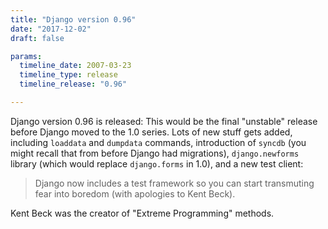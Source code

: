 ```yaml
---
title: "Django version 0.96"
date: "2017-12-02"
draft: false

params:
  timeline_date: 2007-03-23
  timeline_type: release
  timeline_release: "0.96"

---
```


Django version 0.96 is released: This would be the final "unstable" release before Django moved to the 1.0 series. Lots of new stuff gets added, including `loaddata` and `dumpdata` commands, introduction of `syncdb` (you might recall that from before Django had migrations), `django.newforms` library (which would replace `django.forms` in 1.0), and a new test client:

> Django now includes a test framework so you can start transmuting fear into boredom (with apologies to Kent Beck).

Kent Beck was the creator of "Extreme Programming" methods.
